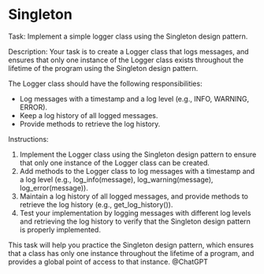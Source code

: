 # Singleton

Task: Implement a simple logger class using the Singleton design pattern.

Description: Your task is to create a Logger class that logs messages, and ensures that only one instance of the Logger class exists throughout the lifetime of the program using the Singleton design pattern.

The Logger class should have the following responsibilities:

- Log messages with a timestamp and a log level (e.g., INFO, WARNING, ERROR).
- Keep a log history of all logged messages.
- Provide methods to retrieve the log history.

Instructions:

1. Implement the Logger class using the Singleton design pattern to ensure that only one instance of the Logger class can be created.
2. Add methods to the Logger class to log messages with a timestamp and a log level (e.g., log_info(message), log_warning(message), log_error(message)).
3. Maintain a log history of all logged messages, and provide methods to retrieve the log history (e.g., get_log_history()).
4. Test your implementation by logging messages with different log levels and retrieving the log history to verify that the Singleton design pattern is properly implemented.

This task will help you practice the Singleton design pattern, which ensures that a class has only one instance throughout the lifetime of a program, and provides a global point of access to that instance.
@ChatGPT
